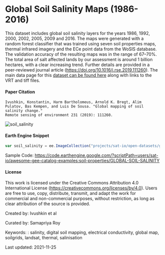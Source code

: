 # Global Soil Salinity Maps (1986-2016)

This dataset includes global soil salinity layers for the years 1986, 1992, 2000, 2002, 2005, 2009 and 2016. The maps were generated with a random forest classifier that was trained using seven soil properties maps, thermal infrared imagery and the ECe point data from the WoSIS database. The validation accuracy of the resulting maps was in the range of 67–70%. The total area of salt affected lands by our assessment is around 1 billion hectares, with a clear increasing trend. Further details are provided in a peer-reviewed journal article (https://doi.org/10.1016/j.rse.2019.111260). The main data page for this [dataset can be found here](https://data.isric.org/geonetwork/srv/eng/catalog.search;jsessionid=9251411A3E92851C12FAA0C06EB6745F#/metadata/c59d0162-a258-4210-af80-777d7929c512) along with links to the VRT and tiff files.


#### Paper Citation

```
Ivushkin, Konstantin, Harm Bartholomeus, Arnold K. Bregt, Alim Pulatov, Bas Kempen, and Luis De Sousa. "Global mapping of soil salinity change."
Remote sensing of environment 231 (2019): 111260.
```

![soil_salinity](https://user-images.githubusercontent.com/6677629/145707831-e5e9fbd3-c9e5-4581-a5f8-bd31395781c0.gif)

#### Earth Engine Snippet

```js
var soil_salinity = ee.ImageCollection("projects/sat-io/open-datasets/global_soil_salinity");
```

Sample Code: https://code.earthengine.google.com/?scriptPath=users/sat-io/awesome-gee-catalog-examples:soil-properties/GLOBAL-SOIL-SALINITY

#### License

This work is licensed under the Creative Commons Attribution 4.0 International License (https://creativecommons.org/licenses/by/4.0). Users are free to use, copy, distribute, transmit, and adapt the work for commercial and non-commercial purposes, without restriction, as long as clear attribution of the source is provided.

Created by: Ivushkin et al

Curated by: Samapriya Roy

Keywords: : salinity, digital soil mapping, electrical conductivity, global map, soilgrids, landsat, thermal, salinisation

Last updated: 2021-11-25
